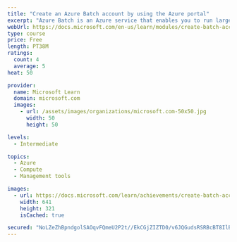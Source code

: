 ```yaml
---
title: "Create an Azure Batch account by using the Azure portal"
excerpt: "Azure Batch is an Azure service that enables you to run large-scale parallel and high-performance computing (HPC) applications efficiently in the cloud. There's no need to manage or configure infrastructure. Just schedule the job, allocate the resources you need, and let Batch take care of the rest."
webUrl: https://docs.microsoft.com/en-us/learn/modules/create-batch-account-using-azure-portal/
type: course
price: Free
length: PT38M
ratings:
  count: 4
  average: 5
heat: 50

provider:
  name: Microsoft Learn
  domain: microsoft.com
  images:
    - url: /assets/images/organizations/microsoft.com-50x50.jpg
      width: 50
      height: 50

levels:
  - Intermediate

topics:
  - Azure
  - Compute
  - Management tools

images:
  - url: https://docs.microsoft.com/learn/achievements/create-batch-account-using-azure-portal-social.png
    width: 641
    height: 321
    isCached: true

secured: "NoLZeZhBpndgolSAOqvFQmeU2P2t//EkCGjZIZTD0/v6JQGudsRSRBcBT8IlBYzdbJSjlRNgYwh1KqV/wsH/5L58R1r6ILs0B6TS5YCe74DER1TUdHDlUP4W1MvYDgH7zyiGhP2QHMOn5aY9rX1q093tVpjNuTUb6Wa0Pyw+FuObmJpafWexzI5Xg9L8ZBuM6LdkJ+dxomukbX0lLkz8k1ScyQ/g8N/X2Ui+AwOoV5+OfCUoutY0Ocj9BVqL6RQKTkGQzj2HCwtt76PdkBWO7UJ4CzuYxM+PbHJbO84GCt2O0OttCuSJZ9gFwbrPd/wbfI4n49k5iEUEXnoryecr2yWYTIp2bsgeDBBvYaRoDKG0PeubCrmxtS6CAayMqb052DZkQ5b54HdZjgv94shn9D6K57uViXRQonifnyHChuI=;YZaehldnRLesrDjJ6kr5mw=="
---
```


